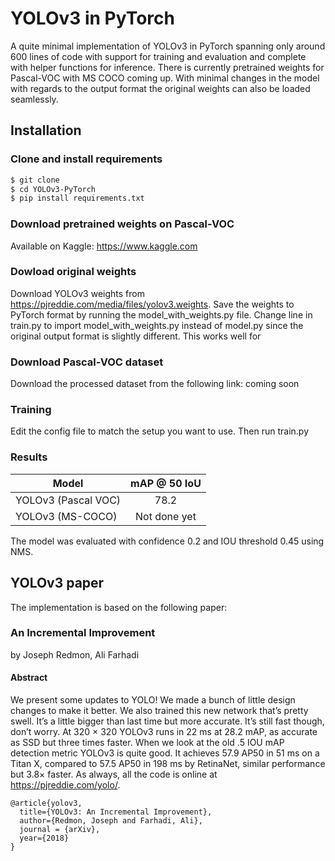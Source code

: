 # YOLOv3 in PyTorch
A quite minimal implementation of YOLOv3 in PyTorch spanning only around 600 lines of code with support for training and evaluation and complete with helper functions for inference. There is currently pretrained weights for Pascal-VOC with MS COCO coming up. With minimal changes in the model with regards to the output format the original weights can also be loaded seamlessly.  

## Installation

### Clone and install requirements
```bash
$ git clone 
$ cd YOLOv3-PyTorch
$ pip install requirements.txt
```
### Download pretrained weights on Pascal-VOC
Available on Kaggle: https://www.kaggle.com

### Dowload original weights
Download YOLOv3 weights from https://pjreddie.com/media/files/yolov3.weights. Save the weights to PyTorch format by running the model_with_weights.py file.
Change line in train.py to import model_with_weights.py instead of model.py since the original output format is slightly different. This works well for

### Download Pascal-VOC dataset
Download the processed dataset from the following link: coming soon 

### Training
Edit the config file to match the setup you want to use. Then run train.py

### Results
| Model                   | mAP @ 50 IoU |
| ----------------------- |:-----------------:|
| YOLOv3 (Pascal VOC) 	  | 78.2              |
| YOLOv3 (MS-COCO)        | Not done yet      |

The model was evaluated with confidence 0.2 and IOU threshold 0.45 using NMS.


## YOLOv3 paper 
The implementation is based on the following paper:

### An Incremental Improvement 
by Joseph Redmon, Ali Farhadi

#### Abstract
We present some updates to YOLO! We made a bunch of little design changes to make it better. We also trained this new network that’s pretty swell. It’s a little bigger than last time but more accurate. It’s still fast though, don’t worry. At 320 × 320 YOLOv3 runs in 22 ms at 28.2 mAP, as accurate as SSD but three times faster. When we look at the old .5 IOU mAP detection metric YOLOv3 is quite good. It achieves 57.9 AP50 in 51 ms on a Titan X, compared to 57.5 AP50 in 198 ms by RetinaNet, similar performance but 3.8× faster. As always, all the code is online at https://pjreddie.com/yolo/.

```
@article{yolov3,
  title={YOLOv3: An Incremental Improvement},
  author={Redmon, Joseph and Farhadi, Ali},
  journal = {arXiv},
  year={2018}
}
```